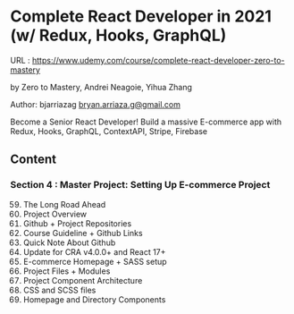 # Complete React Developer in 2021 (w/ Redux, Hooks, GraphQL)

URL : https://www.udemy.com/course/complete-react-developer-zero-to-mastery

by Zero to Mastery, Andrei Neagoie, Yihua Zhang

Author: bjarriazag <bryan.arriaza.g@gmail.com>

Become a Senior React Developer! Build a massive E-commerce app with Redux, Hooks, GraphQL, ContextAPI, Stripe, Firebase

## Content

### Section 4 : Master Project: Setting Up E-commerce Project

59. The Long Road Ahead
60. Project Overview
61. Github + Project Repositories
62. Course Guideline + Github Links
63. Quick Note About Github
64. Update for CRA v4.0.0+ and React 17+
65. E-commerce Homepage + SASS setup
66. Project Files + Modules
67. Project Component Architecture
68. CSS and SCSS files
69. Homepage and Directory Components
